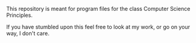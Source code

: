 This repository is meant for program files for the class Computer Science Principles.
 
If you have stumbled upon this feel free to look at my work, or go on your way, I don't care. 